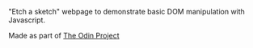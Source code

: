 "Etch a sketch" webpage to demonstrate basic DOM manipulation with Javascript.

Made as part of [The Odin Project](https://www.theodinproject.com/dashboard)